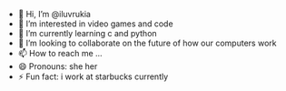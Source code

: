 - 👋 Hi, I’m @iluvrukia
- 👀 I’m interested in video games and code
- 🌱 I’m currently learning c and python
- 💞️ I’m looking to collaborate on the future of how our computers work
- 📫 How to reach me ...
- 😄 Pronouns: she her
- ⚡ Fun fact: i work at starbucks currently

<!---
iluvrukia/iluvrukia is a ✨ special ✨ repository because its `README.md` (this file) appears on your GitHub profile.
You can click the Preview link to take a look at your changes.
--->
